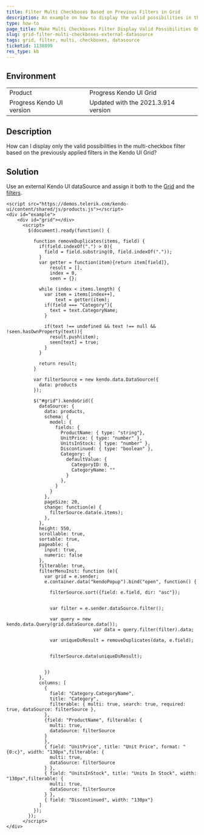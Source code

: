 ```yaml
---
title: Filter Multi Checkboxes Based on Previous Filters in Grid
description: An example on how to display the valid possibilities in the multi-checkboxes filter list based on the previous filters in the Kendo UI Grid.
type: how-to
page_title: Make Multi Checkboxes Filter Display Valid Possibilities Only | Kendo UI Grid for jQuery
slug: grid-filter-multi-checkboxes-external-datasource
tags: grid, filter, multi, checkboxes, datasource
ticketid: 1138899
res_type: kb
---
```


## Environment

<table>
 <tr>
  <td>Product</td>
  <td>Progress Kendo UI Grid</td>
 </tr>
 <tr>
  <td>Progress Kendo UI version</td>
  <td>Updated with the 2021.3.914 version</td>
 </tr>
</table>

## Description

How can I display only the valid possibilities in the multi-checkbox filter based on the previously applied filters in the Kendo UI Grid?

## Solution

Use an external Kendo UI dataSource and assign it both to the [Grid](https://docs.telerik.com/kendo-ui/api/javascript/ui/grid/configuration/datasource) and the [filters](https://docs.telerik.com/kendo-ui/api/javascript/ui/grid/configuration/columns.filterable.datasource).

```dojo
<script src="https://demos.telerik.com/kendo-ui/content/shared/js/products.js"></script>
<div id="example">
    <div id="grid"></div>
      <script>
        $(document).ready(function() {

          function removeDuplicates(items, field) {
            if(field.indexOf(".") > 0){
              field = field.substring(0, field.indexOf("."));
            }
            var getter = function(item){return item[field]},
                result = [],
                index = 0,
                seen = {};

            while (index < items.length) {
              var item = items[index++],
                  text = getter(item);
              if(field === "Category"){
                text = text.CategoryName;
              }

              if(text !== undefined && text !== null && !seen.hasOwnProperty(text)){
                result.push(item);
                seen[text] = true;
              }
            }
						
            return result;
          }

          var filterSource = new kendo.data.DataSource({
            data: products
          });

          $("#grid").kendoGrid({
            dataSource: {
              data: products,
              schema: {
                model: {
                  fields: {
                    ProductName: { type: "string"},
                    UnitPrice: { type: "number" },
                    UnitsInStock: { type: "number" },
                    Discontinued: { type: "boolean" },
                    Category: {
                      defaultValue: {
                        CategoryID: 0,
                        CategoryName: ""
                      }
                    },
                  }
                }
              },
              pageSize: 20,
              change: function(e) {
                filterSource.data(e.items);
              },
            },
            height: 550,
            scrollable: true,
            sortable: true,
            pageable: {
              input: true,
              numeric: false
            },
            filterable: true,
            filterMenuInit: function (e){
              var grid = e.sender;
              e.container.data("kendoPopup").bind("open", function() {

                filterSource.sort({field: e.field, dir: "asc"});
                
                
                var filter = e.sender.dataSource.filter();
                
                var query = new kendo.data.Query(grid.dataSource.data());
								var data = query.filter(filter).data;
                
                var uniqueDsResult = removeDuplicates(data, e.field);
								
                
                filterSource.data(uniqueDsResult);
                
                
              })
            },
            columns: [
              {
                field: "Category.CategoryName",               
                title: "Category",             
                filterable: { multi: true, search: true, required: true, dataSource: filterSource },
              },
              {field: "ProductName", filterable: {
                multi: true,
                dataSource: filterSource
              }
              },
              { field: "UnitPrice", title: "Unit Price", format: "{0:c}", width: "130px",filterable: {
                multi: true,
                dataSource: filterSource
              } },
              { field: "UnitsInStock", title: "Units In Stock", width: "130px",filterable: {
                multi: true,
                dataSource: filterSource
              } },
              { field: "Discontinued", width: "130px"}
            ]
          });
        });
      </script>
</div>
```
